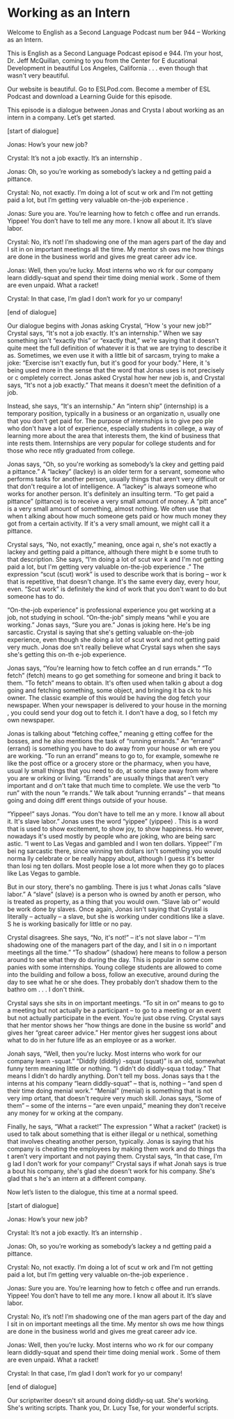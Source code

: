 # Working as an Intern

Welcome to English as a Second Language Podcast num ber 944 – Working as an Intern.

This is English as a Second Language Podcast episod e 944. I’m your host, Dr. Jeff McQuillan, coming to you from the Center for E ducational Development in beautiful Los Angeles, California . . . even though  that wasn't very beautiful.

Our website is beautiful. Go to ESLPod.com. Become a member of ESL Podcast and download a Learning Guide for this episode.

This episode is a dialogue between Jonas and Crysta l about working as an intern in a company. Let’s get started.

[start of dialogue]

Jonas: How’s your new job?

Crystal: It’s not a job exactly. It’s an internship .

Jonas: Oh, so you’re working as somebody’s lackey a nd getting paid a pittance.

Crystal: No, not exactly. I’m doing a lot of scut w ork and I’m not getting paid a lot, but I’m getting very valuable on-the-job experience .

Jonas: Sure you are. You’re learning how to fetch c offee and run errands. Yippee! You don’t have to tell me any more. I know all about it. It’s slave labor.

Crystal: No, it’s not! I’m shadowing one of the man agers part of the day and I sit in on important meetings all the time. My mentor sh ows me how things are done in the business world and gives me great career adv ice.

Jonas: Well, then you’re lucky. Most interns who wo rk for our company learn diddly-squat and spend their time doing menial work . Some of them are even unpaid. What a racket!

Crystal: In that case, I’m glad I don’t work for yo ur  company!

[end of dialogue]

Our dialogue begins with Jonas asking Crystal, “How 's your new job?” Crystal says, “It's not a job exactly. It's an internship.”  When we say something isn't “exactly this” or “exactly that,” we’re saying that  it doesn't quite meet the full definition of whatever it is that we are trying to describe it as. Sometimes, we even use it with a little bit of sarcasm, trying to  make a joke: “Exercise isn't exactly fun, but it's good for your body.” Here, it 's being used more in the sense that the word that Jonas uses is not precisely or c ompletely correct. Jonas asked Crystal how her new job is, and Crystal says, “It's  not a job exactly.” That means it doesn't meet the definition of a job.

Instead, she says, “It's an internship.” An “intern ship” (internship) is a temporary position, typically in a business or an organizatio n, usually one that you don't get paid for. The purpose of internships is to give peo ple who don't have a lot of experience, especially students in college, a way of learning more about the area that interests them, the kind of business that inte rests them. Internships are very popular for college students and for those who rece ntly graduated from college.

Jonas says, “Oh, so you're working as somebody’s la ckey and getting paid a pittance.” A “lackey” (lackey) is an older term for  a servant, someone who performs tasks for another person, usually things that aren’t very difficult or that don't require a lot of intelligence. A “lackey” is always someone who works for another person. It's definitely an insulting term. “To get paid a pittance” (pittance) is to receive a very small amount of money. A “pitt ance” is a very small amount of something, almost nothing. We often use that when t alking about how much someone gets paid or how much money they got from a  certain activity. If it's a very small amount, we might call it a pittance.

Crystal says, “No, not exactly,” meaning, once agai n, she's not exactly a lackey and getting paid a pittance, although there might b e some truth to that description. She says, “I'm doing a lot of scut wor k and I'm not getting paid a lot, but I'm getting very valuable on-the-job experience .” The expression “scut (scut) work” is used to describe work that is boring – wor k that is repetitive, that doesn't change. It's the same every day, every hour, even. “Scut work” is definitely the kind of work that you don't want to do but someone has to do.

“On-the-job experience” is professional experience you get working at a job, not studying in school. “On-the-job” simply means “whil e you are working.” Jonas says, “Sure you are.” Jonas is joking here. He's be ing sarcastic. Crystal is saying that she's getting valuable on-the-job experience, even though she doing a lot of scut work and not getting paid very much. Jonas doe sn't really believe what Crystal says when she says she's getting this on-th e-job experience.

Jonas says, “You're learning how to fetch coffee an d run errands.” “To fetch” (fetch) means to go get something for someone and bring it back to them. “To fetch” means to obtain. It's often used when talkin g about a dog going and fetching something, some object, and bringing it ba ck to his owner. The classic example of this would be having the dog fetch your newspaper. When your newspaper is delivered to your house in the morning , you could send your dog out to fetch it. I don't have a dog, so I fetch my own newspaper.

Jonas is talking about “fetching coffee,” meaning g etting coffee for the bosses, and he also mentions the task of “running errands.”  An “errand” (errand) is something you have to do away from your house or wh ere you are working. “To run an errand” means to go to, for example, somewhe re like the post office or a grocery store or the pharmacy, when you have, usual ly small things that you need to do, at some place away from where you are w orking or living. “Errands” are usually things that aren’t very important and d on't take that much time to complete. We use the verb “to run” with the noun “e rrands.” We talk about “running errands” – that means going and doing diff erent things outside of your house.

“Yippee!” says Jonas. “You don't have to tell me an y more. I know all about it. It's slave labor.” Jonas uses the word “yippee” (yippee) . This is a word that is used to show excitement, to show joy, to show happiness. Ho wever, nowadays it's used mostly by people who are joking, who are being sarc astic. “I went to Las Vegas and gambled and I won ten dollars. Yippee!” I'm bei ng sarcastic there, since winning ten dollars isn't something you would norma lly celebrate or be really happy about, although I guess it's better than losi ng ten dollars. Most people lose a lot more when they go to places like Las Vegas to  gamble.

But in our story, there's no gambling. There is jus t what Jonas calls “slave labor.” A “slave” (slave) is a person who is owned by anoth er person, who is treated as property, as a thing that you would own. “Slave lab or” would be work done by slaves. Once again, Jonas isn't saying that Crystal  is literally – actually – a slave, but she is working under conditions like a slave. S he is working basically for little or no pay.

Crystal disagrees. She says, “No, it's not!” – it's  not slave labor – “I'm shadowing one of the managers part of the day, and I sit in o n important meetings all the time.” “To shadow” (shadow) here means to follow a person around to see what they do during the day. This is popular in some com panies with some internships. Young college students are allowed to come into the building and follow a boss, follow an executive, around during the day to see what he or she does. They probably don't shadow them to the bathro om . . . I don't think.

 Crystal says she sits in on important meetings. “To  sit in on” means to go to a meeting but not actually be a participant – to go to a meeting or an event but not actually participate in the event. You’re just obse rving. Crystal says that her mentor shows her “how things are done in the busine ss world” and gives her “great career advice.” Her mentor gives her suggest ions about what to do in her future life as an employee or as a worker.

Jonah says, “Well, then you're lucky. Most interns who work for our company learn -squat.” “Diddly (diddly) -squat (squat)” is an old, somewhat funny term meaning little or nothing. “I didn't do diddly-squa t today.” That means I didn't do hardly anything. Don't tell my boss. Jonas says tha t the interns at his company “learn diddly-squat” – that is, nothing – “and spen d their time doing menial work.” “Menial” (menial) is something that is not very imp ortant, that doesn't require very much skill. Jonas says, “Some of them” – some of the interns – “are even unpaid,” meaning they don't receive any money for w orking at the company.

Finally, he says, “What a racket!” The expression “ What a racket” (racket) is used to talk about something that is either illegal or u nethical, something that involves cheating another person, typically. Jonas is saying  that his company is cheating the employees by making them work and do things tha t aren’t very important and not paying them. Crystal says, “In that case, I'm g lad I don't work for your company!” Crystal says if what Jonah says is true a bout his company, she's glad she doesn't work for his company. She's glad that s he's an intern at a different company.

Now let’s listen to the dialogue, this time at a normal speed.

[start of dialogue]

Jonas: How’s your new job?

Crystal: It’s not a job exactly. It’s an internship .

Jonas: Oh, so you’re working as somebody’s lackey a nd getting paid a pittance.

Crystal: No, not exactly. I’m doing a lot of scut w ork and I’m not getting paid a lot, but I’m getting very valuable on-the-job experience .

Jonas: Sure you are. You’re learning how to fetch c offee and run errands. Yippee! You don’t have to tell me any more. I know all about it. It’s slave labor.

Crystal: No, it’s not! I’m shadowing one of the man agers part of the day and I sit in on important meetings all the time. My mentor sh ows me how things are done in the business world and gives me great career adv ice.

Jonas: Well, then you’re lucky. Most interns who wo rk for our company learn diddly-squat and spend their time doing menial work . Some of them are even unpaid. What a racket!

Crystal: In that case, I’m glad I don’t work for yo ur  company!

[end of dialogue]

Our scriptwriter doesn't sit around doing diddly-sq uat. She's working. She's writing scripts. Thank you, Dr. Lucy Tse, for your wonderful scripts.

